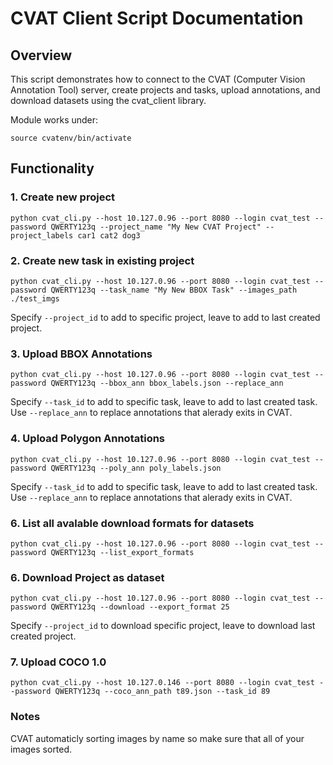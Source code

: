 # CVAT Client Script Documentation
## Overview
This script demonstrates how to connect to the CVAT (Computer Vision Annotation Tool) server, create projects and tasks, upload annotations, and download datasets using the cvat_client library.

Module works under:
```
source cvatenv/bin/activate
```

## Functionality
### 1. Create new project
```shell
python cvat_cli.py --host 10.127.0.96 --port 8080 --login cvat_test --password QWERTY123q --project_name "My New CVAT Project" --project_labels car1 cat2 dog3
```
### 2. Create new task in existing project
```shell
python cvat_cli.py --host 10.127.0.96 --port 8080 --login cvat_test --password QWERTY123q --task_name "My New BBOX Task" --images_path ./test_imgs 
```
Specify `--project_id` to add to specific project, leave to add to last created project.
### 3. Upload BBOX Annotations
```
python cvat_cli.py --host 10.127.0.96 --port 8080 --login cvat_test --password QWERTY123q --bbox_ann bbox_labels.json --replace_ann
```
Specify `--task_id` to add to specific task, leave to add to last created task.  
Use `--replace_ann` to replace annotations that alerady exits in CVAT.
### 4. Upload Polygon Annotations
```
python cvat_cli.py --host 10.127.0.96 --port 8080 --login cvat_test --password QWERTY123q --poly_ann poly_labels.json
```
Specify `--task_id` to add to specific task, leave to add to last created task.  
Use `--replace_ann` to replace annotations that alerady exits in CVAT.

### 6. List all avalable download formats for datasets
```
python cvat_cli.py --host 10.127.0.96 --port 8080 --login cvat_test --password QWERTY123q --list_export_formats
```

### 6. Download Project as dataset
```
python cvat_cli.py --host 10.127.0.96 --port 8080 --login cvat_test --password QWERTY123q --download --export_format 25
```
Specify `--project_id` to download specific project, leave to download last created project.

### 7. Upload COCO 1.0
```
python cvat_cli.py --host 10.127.0.146 --port 8080 --login cvat_test --password QWERTY123q --coco_ann_path t89.json --task_id 89
```


### Notes
CVAT automaticly sorting images by name so make sure that all of your images sorted.
